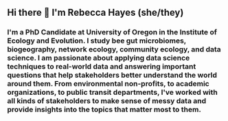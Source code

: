 ## Hi there 👋 I'm Rebecca Hayes (she/they)

### I'm a PhD Candidate at University of Oregon in the Institute of Ecology and Evolution. I study bee gut microbiomes, biogeography, network ecology, community ecology, and data science. I am passionate about applying data science techniques to real-world data and answering important questions that help stakeholders better understand the world around them. From environmental non-profits, to academic organizations, to public transit departments, I've worked with all kinds of stakeholders to make sense of messy data and provide insights into the topics that matter most to them. 




<!--
**hayesrebecca/hayesrebecca** is a ✨ _special_ ✨ repository because its `README.md` (this file) appears on your GitHub profile.

Here are some ideas to get you started:

- 🔭 I’m currently working on ...
- 🌱 I’m currently learning ...
- 👯 I’m looking to collaborate on ...
- 🤔 I’m looking for help with ...
- 💬 Ask me about ...
- 📫 How to reach me: ...
- 😄 Pronouns: ...
- ⚡ Fun fact: ...
-->
